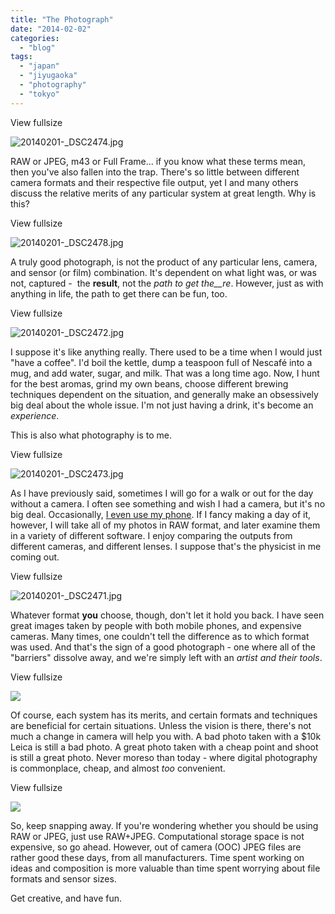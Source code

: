 ```yaml
---
title: "The Photograph"
date: "2014-02-02"
categories: 
  - "blog"
tags: 
  - "japan"
  - "jiyugaoka"
  - "photography"
  - "tokyo"
---
```


View fullsize

![20140201-_DSC2474.jpg](/assets/images/31413-20140201-_dsc2474.jpg)

RAW or JPEG, m43 or Full Frame... if you know what these terms mean, then you've also fallen into the trap. There's so little between different camera formats and their respective file output, yet I and many others discuss the relative merits of any particular system at great length. Why is this?

View fullsize

![20140201-_DSC2478.jpg](/assets/images/3a12e-20140201-_dsc2478.jpg)

A truly good photograph, is not the product of any particular lens, camera, and sensor (or film) combination. It's dependent on what light was, or was not, captured -  the **result**, not the _path to get the__re_. However, just as with anything in life, the path to get there can be fun, too.

View fullsize

![20140201-_DSC2472.jpg](/assets/images/14347-20140201-_dsc2472.jpg)

I suppose it's like anything really. There used to be a time when I would just "have a coffee". I'd boil the kettle, dump a teaspoon full of Nescafé into a mug, and add water, sugar, and milk. That was a long time ago. Now, I hunt for the best aromas, grind my own beans, choose different brewing techniques dependent on the situation, and generally make an obsessively big deal about the whole issue. I'm not just having a drink, it's become an _experience_.

This is also what photography is to me.

View fullsize

![20140201-_DSC2473.jpg](/assets/images/f6618-20140201-_dsc2473.jpg)

As I have previously said, sometimes I will go for a walk or out for the day without a camera. I often see something and wish I had a camera, but it's no big deal. Occasionally, [I even use my phone](http://martini.vsco.co/). If I fancy making a day of it, however, I will take all of my photos in RAW format, and later examine them in a variety of different software. I enjoy comparing the outputs from different cameras, and different lenses. I suppose that's the physicist in me coming out.

View fullsize

![20140201-_DSC2471.jpg](/assets/images/31a45-20140201-_dsc2471.jpg)

Whatever format **you** choose, though, don't let it hold you back. I have seen great images taken by people with both mobile phones, and expensive cameras. Many times, one couldn't tell the difference as to which format was used. And that's the sign of a good photograph - one where all of the "barriers" dissolve away, and we're simply left with an _artist and their tools_.

View fullsize

![](/assets/images/d0b11-image-asset.jpeg)

Of course, each system has its merits, and certain formats and techniques are beneficial for certain situations. Unless the vision is there, there's not much a change in camera will help you with. A bad photo taken with a $10k Leica is still a bad photo. A great photo taken with a cheap point and shoot is still a great photo. Never moreso than today - where digital photography is commonplace, cheap, and almost _too_ convenient.

View fullsize

![](/assets/images/140f9-image-asset.jpeg)

So, keep snapping away. If you're wondering whether you should be using RAW or JPEG, just use RAW+JPEG. Computational storage space is not expensive, so go ahead. However, out of camera (OOC) JPEG files are rather good these days, from all manufacturers. Time spent working on ideas and composition is more valuable than time spent worrying about file formats and sensor sizes.

Get creative, and have fun.
